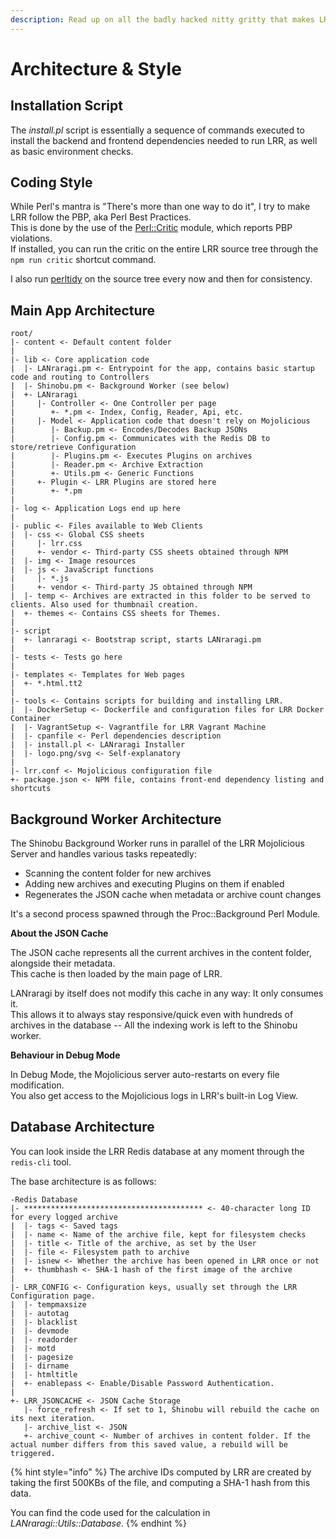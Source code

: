 ```yaml
---
description: Read up on all the badly hacked nitty gritty that makes LRR tick here.
---
```


# Architecture & Style

## Installation Script

The _install.pl_ script is essentially a sequence of commands executed to install the backend and frontend dependencies needed to run LRR, as well as basic environment checks.

## Coding Style

While Perl's mantra is "There's more than one way to do it", I try to make LRR follow the PBP, aka Perl Best Practices.  
This is done by the use of the [Perl::Critic](https://metacpan.org/pod/Perl::Critic) module, which reports PBP violations.  
If installed, you can run the critic on the entire LRR source tree through the `npm run critic` shortcut command.

I also run [perltidy](https://en.wikipedia.org/wiki/PerlTidy) on the source tree every now and then for consistency.

## Main App Architecture

```text
root/
|- content <- Default content folder 
|
|- lib <- Core application code
|  |- LANraragi.pm <- Entrypoint for the app, contains basic startup code and routing to Controllers
|  |- Shinobu.pm <- Background Worker (see below)
|  +- LANraragi
|     |- Controller <- One Controller per page
|        +- *.pm <- Index, Config, Reader, Api, etc.
|     |- Model <- Application code that doesn't rely on Mojolicious
|        |- Backup.pm <- Encodes/Decodes Backup JSONs
|        |- Config.pm <- Communicates with the Redis DB to store/retrieve Configuration
|        |- Plugins.pm <- Executes Plugins on archives
|        |- Reader.pm <- Archive Extraction 
|        +- Utils.pm <- Generic Functions 
|     +- Plugin <- LRR Plugins are stored here
|        +- *.pm
|
|- log <- Application Logs end up here
|
|- public <- Files available to Web Clients
|  |- css <- Global CSS sheets
|     |- lrr.css
|     +- vendor <- Third-party CSS sheets obtained through NPM
|  |- img <- Image resources
|  |- js <- JavaScript functions
|     |- *.js
|     +- vendor <- Third-party JS obtained through NPM
|  |- temp <- Archives are extracted in this folder to be served to clients. Also used for thumbnail creation.
|  +- themes <- Contains CSS sheets for Themes.
|
|- script
|  +- lanraragi <- Bootstrap script, starts LANraragi.pm
|
|- tests <- Tests go here
|
|- templates <- Templates for Web pages
|  +- *.html.tt2 
|
|- tools <- Contains scripts for building and installing LRR.
|  |- DockerSetup <- Dockerfile and configuration files for LRR Docker Container
|  |- VagrantSetup <- Vagrantfile for LRR Vagrant Machine
|  |- cpanfile <- Perl dependencies description
|  |- install.pl <- LANraragi Installer
|  |- logo.png/svg <- Self-explanatory
|
|- lrr.conf <- Mojolicious configuration file
+- package.json <- NPM file, contains front-end dependency listing and shortcuts
```

## Background Worker Architecture

The Shinobu Background Worker runs in parallel of the LRR Mojolicious Server and handles various tasks repeatedly:

* Scanning the content folder for new archives
* Adding new archives and executing Plugins on them if enabled
* Regenerates the JSON cache when metadata or archive count changes

It's a second process spawned through the Proc::Background Perl Module.

**About the JSON Cache**

The JSON cache represents all the current archives in the content folder, alongside their metadata.  
This cache is then loaded by the main page of LRR.

LANraragi by itself does not modify this cache in any way: It only consumes it.  
This allows it to always stay responsive/quick even with hundreds of archives in the database -- All the indexing work is left to the Shinobu worker.

**Behaviour in Debug Mode**

In Debug Mode, the Mojolicious server auto-restarts on every file modification.  
You also get access to the Mojolicious logs in LRR's built-in Log View.

## Database Architecture

You can look inside the LRR Redis database at any moment through the `redis-cli` tool. 

The base architecture is as follows:

```text
-Redis Database
|- **************************************** <- 40-character long ID for every logged archive
|  |- tags <- Saved tags
|  |- name <- Name of the archive file, kept for filesystem checks
|  |- title <- Title of the archive, as set by the User 
|  |- file <- Filesystem path to archive
|  |- isnew <- Whether the archive has been opened in LRR once or not
|  +- thumbhash <- SHA-1 hash of the first image of the archive
|
|- LRR_CONFIG <- Configuration keys, usually set through the LRR Configuration page.
|  |- tempmaxsize  
|  |- autotag  
|  |- blacklist  
|  |- devmode  
|  |- readorder  
|  |- motd 
|  |- pagesize  
|  |- dirname  
|  |- htmltitle 
|  +- enablepass <- Enable/Disable Password Authentication. 
|
+- LRR_JSONCACHE <- JSON Cache Storage
   |- force_refresh <- If set to 1, Shinobu will rebuild the cache on its next iteration.
   |- archive_list <- JSON
   +- archive_count <- Number of archives in content folder. If the actual number differs from this saved value, a rebuild will be triggered.
```

{% hint style="info" %}
The archive IDs computed by LRR are created by taking the first 500KBs of the file, and computing a SHA-1 hash from this data. 

You can find the code used for the calculation in _LANraragi::Utils::Database_.
{% endhint %}

